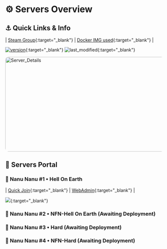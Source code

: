 # ⚙️ Servers Overview

## ⚓️ Quick Links & Info

| [Steam Group](https://steamcommunity.com/groups/Nanu-Nanu){:target="_blank"} | [Docker IMG used](https://hub.docker.com/r/vel7an/kf1-docker){:target="_blank"} |

[![version](https://img.shields.io/github/v/release/Vel-San/killing-floor-portable?label=version&style=flat-square)](https://github.com/Vel-San/killing-floor-portable/releases){:target="_blank"} ![last_modified](https://img.shields.io/github/last-commit/vel-san/kf-portable/master?style=flat-square){:target="_blank"}

<img src="https://github.com/Vel-San/killing-floor-portable/blob/gh-pages/_assets/Server_Details.png" alt="Server_Details" width=650 height=300 style="border-radius: 10px;"/>

## 🔗 Servers Portal

### 📡 Nanu Nanu #1 • Hell On Earth

| [Quick Join](steam://run/1250/connect/nn.h4ck.me:7707){:target="_blank"} | [WebAdmin](http://nn.h4ck.me:8075/){:target="_blank"} |

[![](https://cache.gametracker.com/server_info/nn.h4ck.me:7707/b_560_95_1.png)](https://www.gametracker.com/server_info/nn.h4ck.me:7707/){:target="_blank"}

### 📡 Nanu Nanu #2 • **NFN**\-Hell On Earth (Awaiting Deployment)

### 📡 Nanu Nanu #3 • Hard (Awaiting Deployment)

### 📡 Nanu Nanu #4 • **NFN**\-Hard (Awaiting Deployment)
